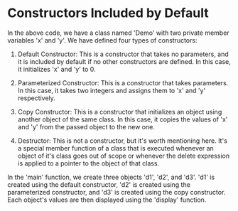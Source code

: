 # Constructors Included by Default
In the above code, we have a class named 'Demo' with two private member variables 'x' and 'y'. We have defined four types of constructors:

1. Default Constructor: This is a constructor that takes no parameters, and it is included by default if no other constructors are defined. In this case, it initializes 'x' and 'y' to 0.

2. Parameterized Constructor: This is a constructor that takes parameters. In this case, it takes two integers and assigns them to 'x' and 'y' respectively.

3. Copy Constructor: This is a constructor that initializes an object using another object of the same class. In this case, it copies the values of 'x' and 'y' from the passed object to the new one.

4. Destructor: This is not a constructor, but it's worth mentioning here. It's a special member function of a class that is executed whenever an object of it's class goes out of scope or whenever the delete expression is applied to a pointer to the object of that class.

In the 'main' function, we create three objects 'd1', 'd2', and 'd3'. 'd1' is created using the default constructor, 'd2' is created using the parameterized constructor, and 'd3' is created using the copy constructor. Each object's values are then displayed using the 'display' function.